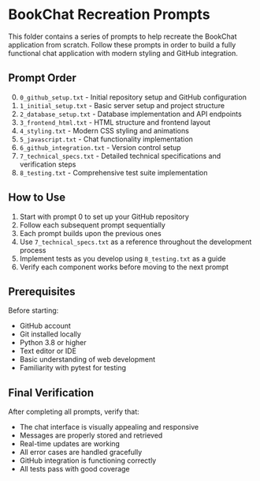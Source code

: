 # BookChat Recreation Prompts

This folder contains a series of prompts to help recreate the BookChat application from scratch. Follow these prompts in order to build a fully functional chat application with modern styling and GitHub integration.

## Prompt Order

0. `0_github_setup.txt` - Initial repository setup and GitHub configuration
1. `1_initial_setup.txt` - Basic server setup and project structure
2. `2_database_setup.txt` - Database implementation and API endpoints
3. `3_frontend_html.txt` - HTML structure and frontend layout
4. `4_styling.txt` - Modern CSS styling and animations
5. `5_javascript.txt` - Chat functionality implementation
6. `6_github_integration.txt` - Version control setup
7. `7_technical_specs.txt` - Detailed technical specifications and verification steps
8. `8_testing.txt` - Comprehensive test suite implementation

## How to Use

1. Start with prompt 0 to set up your GitHub repository
2. Follow each subsequent prompt sequentially
3. Each prompt builds upon the previous ones
4. Use `7_technical_specs.txt` as a reference throughout the development process
5. Implement tests as you develop using `8_testing.txt` as a guide
6. Verify each component works before moving to the next prompt

## Prerequisites

Before starting:
- GitHub account
- Git installed locally
- Python 3.8 or higher
- Text editor or IDE
- Basic understanding of web development
- Familiarity with pytest for testing

## Final Verification

After completing all prompts, verify that:
- The chat interface is visually appealing and responsive
- Messages are properly stored and retrieved
- Real-time updates are working
- All error cases are handled gracefully
- GitHub integration is functioning correctly
- All tests pass with good coverage
